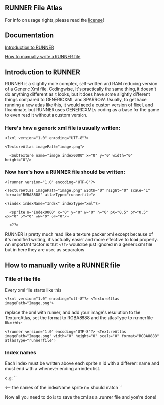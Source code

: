 ## RUNNER File Atlas
For info on usage rights, please read the [license](LICENSE)!

## Documentation
[Introduction to RUNNER](#introduction-to-runner)

[How to manually write a RUNNER file](#how-to-manually-write-a-runner-file)

## Introduction to RUNNER
RUNNER is a slightly more complex, self-written and RAM reducing version of a Generic Xml file. Codingwise, It's practically the same thing, it doesn't do anything different as it looks, but it does have some slightly different things compared to GENERICXML and SPARROW. Usually, to get haxe running a new atlas like this, it would need a custom version of flixel, and flxanimate, but RUNNER uses GENERICXMLs coding as a base for the game to even read it without a custom version.

### Here's how a generic xml file is usually written:

```
<?xml version="1.0" encoding="UTF-8"?>

<TextureAtlas imagePath="image.png">

  <SubTexture name="image index0000" x="0" y="0" width="0" height="0"/>
```

### Now here's how a RUNNER file should be written:

```
<?runner version="1.0" encoding="UTF-8"?>

<TextureAtlas imagePath="image.png" width="0" height="0" scale="1" format="RGBA8888" atlasType="runnerfile">

<?index indexName="Index" indexType="xml"?>

  <sprite n="Index0000" x="0" y="0" w="0" h="0" pX="0.5" pY="0.5" oX="0" oY="0" oW="0" oH="0"/>

  <??>
 ```

RUNNER is pretty much read like a texture packer xml except because of it's modified writing, it's actually easier and more effective to load properly. An important factor is that `<??>` would be just ignored in a genericxml file but in here they are used as separators

## How to manually write a RUNNER file
### Title of the file

Every xml file starts like this

``<?xml version="1.0" encoding="utf-8"?>
<TextureAtlas imagePath="Image.png">``

replace the xml with runner, and add your image's resulution to the TextureAtlas, set the format to RGBA8888 and the atlasType to runnerfile
like this:

``<?runner version="1.0" encoding="UTF-8"?>
<TextureAtlas imagePath="Image.png" width="0" height="0" scale="0" format="RGBA8888" atlasType="runnerfile">``

### Index names

Each index must be written above each sprite n id with a different name and must end with a <??> whenever ending an index list.

e.g:
``<?index indexName="Index1" indexType="xml"?>
  <sprite n="Index10000" x="0" y="0" w="1" h="1"/>
  <sprite n="Index10001" x="1" y="1" w="1" h="1"/>
<??>
<?index indexName="Index2" indexType="xml"?>  <-- the names of the indexName sprite n= should match
  <sprite n="Index20000" x="0" y="0" w="0" h="0"/>
<??>``

Now all you need to do is to save the xml as a .runner file and you're done!
